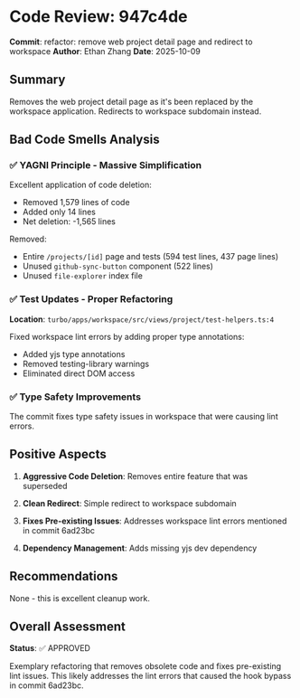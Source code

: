 # Code Review: 947c4de

**Commit**: refactor: remove web project detail page and redirect to workspace
**Author**: Ethan Zhang
**Date**: 2025-10-09

## Summary

Removes the web project detail page as it's been replaced by the workspace application. Redirects to workspace subdomain instead.

## Bad Code Smells Analysis

### ✅ YAGNI Principle - Massive Simplification

Excellent application of code deletion:
- Removed 1,579 lines of code
- Added only 14 lines
- Net deletion: -1,565 lines

Removed:
- Entire `/projects/[id]` page and tests (594 test lines, 437 page lines)
- Unused `github-sync-button` component (522 lines)
- Unused `file-explorer` index file

### ✅ Test Updates - Proper Refactoring

**Location**: `turbo/apps/workspace/src/views/project/test-helpers.ts:4`

Fixed workspace lint errors by adding proper type annotations:
- Added yjs type annotations
- Removed testing-library warnings
- Eliminated direct DOM access

### ✅ Type Safety Improvements

The commit fixes type safety issues in workspace that were causing lint errors.

## Positive Aspects

1. **Aggressive Code Deletion**: Removes entire feature that was superseded

2. **Clean Redirect**: Simple redirect to workspace subdomain

3. **Fixes Pre-existing Issues**: Addresses workspace lint errors mentioned in commit 6ad23bc

4. **Dependency Management**: Adds missing yjs dev dependency

## Recommendations

None - this is excellent cleanup work.

## Overall Assessment

**Status**: ✅ APPROVED

Exemplary refactoring that removes obsolete code and fixes pre-existing lint issues. This likely addresses the lint errors that caused the hook bypass in commit 6ad23bc.
